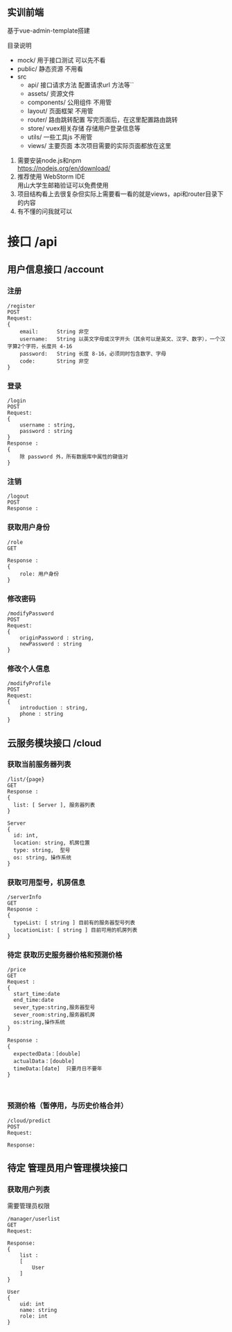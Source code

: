 ## 实训前端
基于vue-admin-template搭建

目录说明
  - mock/ 用于接口测试 可以先不看
  - public/ 静态资源 不用看
  - src
    - api/ 接口请求方法 配置请求url 方法等``
    - assets/ 资源文件
    - components/ 公用组件 不用管
    - layout/ 页面框架 不用管
    - router/ 路由跳转配置 写完页面后，在这里配置路由跳转 
    - store/ vuex相关存储 存储用户登录信息等
    - utils/ 一些工具js 不用管
    - views/ 主要页面 本次项目需要的实际页面都放在这里

1. 需要安装node.js和npm  
https://nodejs.org/en/download/
2. 推荐使用 WebStorm IDE  
用山大学生邮箱验证可以免费使用
3. 项目结构看上去很复杂但实际上需要看一看的就是views，api和router目录下的内容
4. 有不懂的问我就可以

# 接口 /api
## 用户信息接口 /account

### 注册
```
/register
POST
Request: 
{
    email:      String 非空
    username:   String 以英文字母或汉字开头（其余可以是英文、汉字、数字），一个汉字算2个字符，长度共 4-16  
    password:   String 长度 8-16，必须同时包含数字、字母
    code:       String 非空
}

```
### 登录
```
/login
POST
Request: 
{
	username : string,
	password : string
}
Response : 
{
    除 password 外，所有数据库中属性的键值对 
}

```
### 注销
```
/logout
POST
Response : 

```
### 获取用户身份

```
/role
GET

Response : 
{
	role: 用户身份
}

```

### 修改密码
```
/modifyPassword
POST
Request: 
{
	originPassword : string,
	newPassword : string
}

```
### 修改个人信息
```
/modifyProfile
POST
Request: 
{
	introduction : string,
	phone : string
}
```
## 云服务模块接口 /cloud
### 获取当前服务器列表
```
/list/{page}
GET
Response : 
{
  list: [ Server ], 服务器列表
}
	
Server
{
  id: int, 
  location: string, 机房位置
  type: string,  型号
  os: string, 操作系统
}
```
### 获取可用型号，机房信息
```
/serverInfo
GET
Response :
{
  typeList: [ string ] 目前有的服务器型号列表
  locationList: [ string ] 目前可用的机房列表
}

```
### 待定 获取历史服务器价格和预测价格 
```
/price
GET
Request : 
{
  start_time:date
  end_time:date
  sever_type:string,服务器型号
  sever_room:string,服务器机房
  os:string,操作系统
}

Response : 
{
  expectedData：[double]
  actualData：[double]
  timeData:[date]  只要月日不要年
}

	
```
### 预测价格（暂停用，与历史价格合并）
```
/cloud/predict
POST
Request:

Response:

```
## 待定 管理员用户管理模块接口
### 获取用户列表
需要管理员权限
```
/manager/userlist
GET
Request:

Response:
{
	list : 
	[
		User
	]
}

User
{
	uid: int
	name: string
	role: int
}
```


